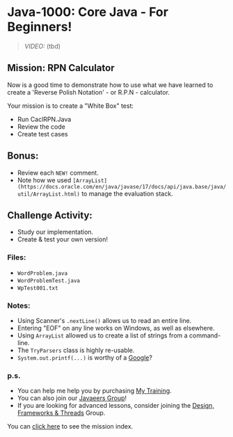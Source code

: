 # Java-1000: Core Java - For Beginners!

> _VIDEO:_ (tbd)

## Mission: RPN Calculator
Now is a good time to
demonstrate how to use what we have learned to create
a 'Reverse Polish Notation' - or R.P.N - calculator.

Your mission is to create a "White Box" test:
  * Run CaclRPN.Java
  * Review the code
  * Create test cases 

## Bonus:
* Review each `NEW!` comment.
* Note how we used 
`[ArrayList](https://docs.oracle.com/en/java/javase/17/docs/api/java.base/java/util/ArrayList.html)` 
to manage the evaluation stack.

## Challenge Activity:
- Study our implementation.
- Create & test your own version!

### Files:
* `WordProblem.java`
* `WordProblemTest.java`
* `WpTest001.txt`

### Notes:
- Using Scanner's `.nextLine()` allows us to read an entire line.
- Entering "EOF" on any line works on Windows, as well as elsewhere.
- Using `ArrayList` allowed us to create a list of strings from
a command-line.
- The `TryParsers` class is highly re-usable.
- `System.out.printf(...)` is worthy of a [Google](https://docs.oracle.com/javase/tutorial/java/data/numberformat.html)?

### p.s.
* You can help me help you by purchasing [My Training](https://www.udemy.com/course/how-to-java).
* You can also join our [Javaeers Group](https://www.facebook.com/JavaVideos9000/)!
* If you are looking for advanced lessons, consider joining the [Design, Frameworks & Threads](https://www.facebook.com/Java-Design-Frameworks-Thread-Video-Training-670850766419490) Group.

You can [click here](../../../../MISSIONS.md) to see the mission index.
